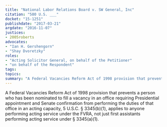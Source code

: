 ```yaml
---
title: "National Labor Relations Board v. SW General, Inc"
citation: "580 U.S. ___"
docket: "15-1251"
publishdate: "2017-03-21"
argdate: "2016-11-07"
justices:
- 2005roberts
advocates:
- "Ian H. Gershengorn"
- "Shay Dvoretzky"
roles:
- "Acting Solicitor General, on behalf of the Petitioner"
- "on behalf of the Respondent"
tags:
topics:
summary: "A Federal Vacancies Reform Act of 1998 provision that prevents a person who has been nominated to fill a vacancy in an office requiring Presidential appointment and Senate confirmation from performing the duties of that office in an acting capacity, 5 U.S.C. § 3345(b)(1), applies to anyone performing acting service under the FVRA, not just first assistants performing acting service under § 3345(a)(1)."
---
```

A Federal Vacancies Reform Act of 1998 provision that prevents a person who has been nominated to fill a vacancy in an office requiring Presidential appointment and Senate confirmation from performing the duties of that office in an acting capacity, 5 U.S.C. § 3345(b)(1), applies to anyone performing acting service under the FVRA, not just first assistants performing acting service under § 3345(a)(1).

